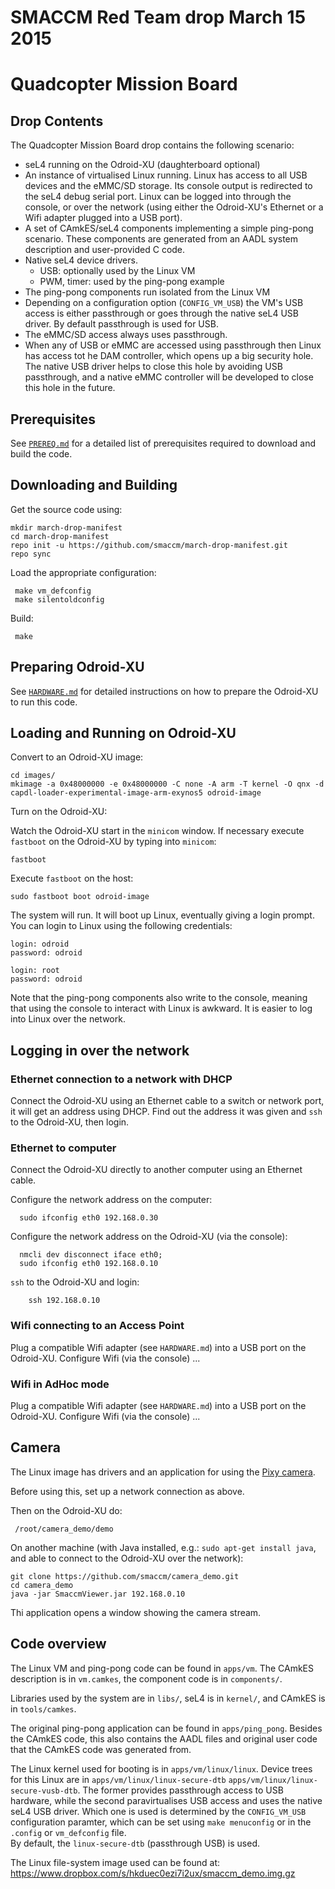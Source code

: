 # SMACCM Red Team drop March 15 2015

# Quadcopter Mission Board

## Drop Contents

The Quadcopter Mission Board drop contains the following scenario:
 * seL4 running on the Odroid-XU (daughterboard optional)
 * An instance of virtualised Linux running. Linux has access to all USB devices and the eMMC/SD storage.  Its console output is redirected to the seL4 debug serial port.  Linux can be logged into through the console, or over the network (using either the Odroid-XU's Ethernet or a Wifi adapter plugged into a USB port). 
 * A set of CAmkES/seL4 components implementing a simple ping-pong scenario.  These components are generated from an AADL system description and user-provided C code.
 * Native seL4 device drivers.
   * USB: optionally used by the Linux VM
   * PWM, timer: used by the ping-pong example
 * The ping-pong components run isolated from the Linux VM
 * Depending on a configuration option (`CONFIG_VM_USB`) the VM's USB access is either passthrough or goes through the native seL4 USB driver. By default passthrough is used for USB.
 * The eMMC/SD access always uses passthrough.  
 * When any of USB or eMMC are accessed using passthrough then Linux has access tot he DAM controller, which opens up a big security hole. The native USB driver helps to close this hole by avoiding USB passthrough, and a native eMMC controller will be developed to close this hole in the future.

## Prerequisites

See [`PREREQ.md`](https://github.com/smaccm/march-drop-manifest/blob/master/PREREQ.md) for a detailed list of prerequisites required to download and build the code.

## Downloading and Building

Get the source code using:

    mkdir march-drop-manifest
    cd march-drop-manifest
    repo init -u https://github.com/smaccm/march-drop-manifest.git
    repo sync

Load the appropriate configuration:

     make vm_defconfig
     make silentoldconfig

Build:

     make

## Preparing Odroid-XU

See [`HARDWARE.md`](https://github.com/smaccm/march-drop-manifest/blob/master/HARDWARE.md) for detailed instructions on how to prepare the Odroid-XU to run this code.

## Loading and Running on Odroid-XU

Convert to an Odroid-XU image:

	cd images/
	mkimage -a 0x48000000 -e 0x48000000 -C none -A arm -T kernel -O qnx -d capdl-loader-experimental-image-arm-exynos5 odroid-image

Turn on the Odroid-XU:

Watch the Odroid-XU start in the `minicom` window.  If necessary execute `fastboot` on the Odroid-XU by typing into `minicom`:

	fastboot

Execute `fastboot` on the host:

	sudo fastboot boot odroid-image

The system will run. It will boot up Linux, eventually giving a login prompt. You can login to Linux using the following credentials:

    login: odroid
    password: odroid

    login: root
    password: odroid

Note that the ping-pong components also write to the console, meaning that using the console to interact with Linux is awkward.  It is easier to log into Linux over the network.

## Logging in over the network

### Ethernet connection to a network with DHCP

Connect the Odroid-XU using an Ethernet cable to a switch or network port, it will get an address using DHCP.  Find out the address it was given and `ssh` to the Odroid-XU, then login.

### Ethernet to computer

Connect the Odroid-XU directly to another computer using an Ethernet cable.

Configure the network address on the computer:

	  sudo ifconfig eth0 192.168.0.30

Configure the network address on the Odroid-XU (via the console):

	  nmcli dev disconnect iface eth0;
	  sudo ifconfig eth0 192.168.0.10

`ssh` to the Odroid-XU and login:

      	ssh 192.168.0.10

### Wifi connecting to an Access Point

Plug a compatible Wifi adapter (see `HARDWARE.md`) into a USB port on the Odroid-XU.  Configure Wifi (via the console) ...

### Wifi in AdHoc mode

Plug a compatible Wifi adapter (see `HARDWARE.md`) into a USB port on the Odroid-XU.  Configure Wifi (via the console) ...

## Camera

The Linux image has drivers and an application for using the [Pixy camera](http://charmedlabs.com/default/pixy-cmucam5/). 

Before using this, set up a network connection as above.

Then on the Odroid-XU do:

     /root/camera_demo/demo

On another machine (with Java installed, e.g.: `sudo apt-get install java`, and able to connect to the Odroid-XU over the network):

   	git clone https://github.com/smaccm/camera_demo.git
	cd camera_demo
	java -jar SmaccmViewer.jar 192.168.0.10
   
Thi application opens a window showing the camera stream.

## Code overview

The Linux VM and ping-pong code can be found in `apps/vm`.  The CAmkES description is in `vm.camkes`, the component code is in `components/`.

Libraries used by the system are in `libs/`, seL4 is in `kernel/`, and CAmkES is in `tools/camkes`.

The original ping-pong application can be found in `apps/ping_pong`.  Besides the CAmkES code, this also contains the AADL files and original user code that the CAmkES code was generated from.

The Linux kernel used for booting is in `apps/vm/linux/linux`.
Device trees for this Linux are in `apps/vm/linux/linux-secure-dtb` `apps/vm/linux/linux-secure-vusb-dtb`. 
The former provides passthrough access to USB hardware, while the second paravirtualises USB access and uses the native seL4 USB driver.
Which one is used is determined by the `CONFIG_VM_USB` configuration paramter, which can be set using `make menuconfig` or in the `.config` or `vm_defconfig` file.  
By default, the `linux-secure-dtb` (passthrough USB) is used.

The Linux file-system image used can be found at: https://www.dropbox.com/s/hkduec0ezi7i2ux/smaccm_demo.img.gz
